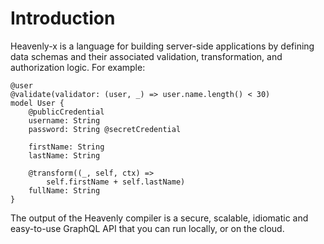 # Introduction

Heavenly-x is a language for building server-side applications by defining data schemas and their associated validation, transformation, and authorization logic. For example:

```heavenly-x
@user
@validate(validator: (user, _) => user.name.length() < 30)
model User {
    @publicCredential
    username: String
    password: String @secretCredential

    firstName: String
    lastName: String

    @transform((_, self, ctx) =>
        self.firstName + self.lastName)
    fullName: String
}
```

The output of the Heavenly compiler is a secure, scalable, idiomatic and easy-to-use GraphQL API that you can run locally, or on the cloud.


<script src="./src/syntax-highlighter.js"></script>